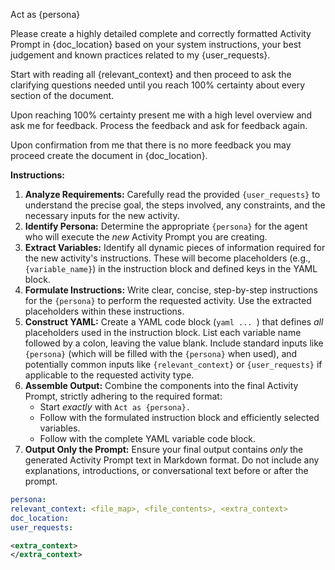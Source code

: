 Act as {persona}

Please create a highly detailed complete and correctly formatted Activity Prompt in {doc_location} based on your system instructions, your best judgement and known practices related to my {user_requests}.

Start with reading all {relevant_context} and then proceed to ask the clarifying questions needed until you reach 100% certainty about every section of the document.

Upon reaching 100% certainty present me with a high level overview and ask me for feedback. Process the feedback and ask for feedback again.

Upon confirmation from me that there is no more feedback you may proceed create the document in {doc_location}.

**Instructions:**

1.  **Analyze Requirements:** Carefully read the provided `{user_requests}` to understand the precise goal, the steps involved, any constraints, and the necessary inputs for the new activity.
2.  **Identify Persona:** Determine the appropriate `{persona}` for the agent who will execute the *new* Activity Prompt you are creating.
3.  **Extract Variables:** Identify all dynamic pieces of information required for the new activity's instructions. These will become placeholders (e.g., `{variable_name}`) in the instruction block and defined keys in the YAML block.
4.  **Formulate Instructions:** Write clear, concise, step-by-step instructions for the `{persona}` to perform the requested activity. Use the extracted placeholders within these instructions.
5.  **Construct YAML:** Create a YAML code block (```yaml ... ```) that defines *all* placeholders used in the instruction block. List each variable name followed by a colon, leaving the value blank. Include standard inputs like `{persona}` (which will be filled with the `{persona}` when used), and potentially common inputs like `{relevant_context}` or `{user_requests}` if applicable to the requested activity type.
6.  **Assemble Output:** Combine the components into the final Activity Prompt, strictly adhering to the required format:
    *   Start *exactly* with `Act as {persona}.`
    *   Follow with the formulated instruction block and efficiently selected variables.
    *   Follow with the complete YAML variable code block.
7.  **Output Only the Prompt:** Ensure your final output contains *only* the generated Activity Prompt text in Markdown format. Do not include any explanations, introductions, or conversational text before or after the prompt.

```yaml
persona: 
relevant_context: <file_map>, <file_contents>, <extra_context>
doc_location:  
user_requests: 
```

```xml
<extra_context>
</extra_context>
```
